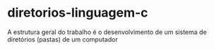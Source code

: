 # diretorios-linguagem-c
A estrutura geral do trabalho é o desenvolvimento de um sistema de diretórios (pastas) de um computador
